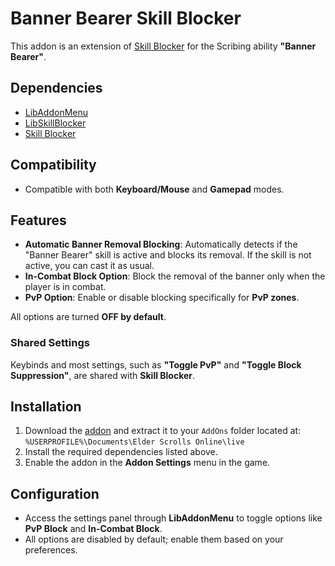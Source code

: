 # Banner Bearer Skill Blocker

This addon is an extension of [Skill Blocker](https://github.com/Near717/NearSkillBlocker) for the Scribing ability **"Banner Bearer"**.

## Dependencies

- [LibAddonMenu](https://www.esoui.com/downloads/info7-LibAddonMenu.html)
- [LibSkillBlocker](https://www.esoui.com/downloads/info2863-LibSkillBlocker.html)
- [Skill Blocker](https://www.esoui.com/downloads/info3483-SkillBlocker.html)

## Compatibility

- Compatible with both **Keyboard/Mouse** and **Gamepad** modes.

## Features

- **Automatic Banner Removal Blocking**: Automatically detects if the "Banner Bearer" skill is active and blocks its removal. If the skill is not active, you can cast it as usual.
- **In-Combat Block Option**: Block the removal of the banner only when the player is in combat.
- **PvP Option**: Enable or disable blocking specifically for **PvP zones**.

All options are turned **OFF by default**.

### Shared Settings

Keybinds and most settings, such as **"Toggle PvP"** and **"Toggle Block Suppression"**, are shared with **Skill Blocker**.

## Installation

1. Download the [addon](https://github.com/Near717/NearSkillBlockerBanner/releases/latest) and extract it to your `AddOns` folder located at: `%USERPROFILE%\Documents\Elder Scrolls Online\live`
2. Install the required dependencies listed above.
3. Enable the addon in the **Addon Settings** menu in the game.

## Configuration

- Access the settings panel through **LibAddonMenu** to toggle options like **PvP Block** and **In-Combat Block**.
- All options are disabled by default; enable them based on your preferences.
